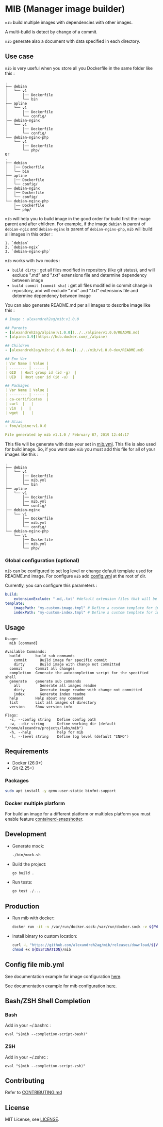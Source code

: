 # MIB (Manager image builder)

`mib` build multiple images with dependencies with other images.

A multi-build is detect by change of a commit.

`mib` generate also a document with data specified in each directory.

## Use case

`mib` is very useful when you store all you Dockerfile in the same folder like this :
```
.
├── debian
│   └── v1
│       │── Dockerfile
│       └── bin
├── apline
│   └── v1
│       │── Dockerfile
│       └── config/
│── debian-nginx
│   └── v1
│       │── Dockerfile
│       └── config/
└── debian-nginx-php
    └── v1
        │── Dockerfile      
        └── php/
Or
.
├── debian
│   │── Dockerfile
│   └── bin
├── apline
│   │── Dockerfile
│   └── config/
│── debian-nginx
│   │── Dockerfile
│   └── config/
└── debian-nginx-php
    │── Dockerfile      
    └── php/
```

`mib` will help you to build image in the good order for build first the image parent and after children.
For example, if the image `debian` is parent of `debian-ngix` and `debian-nginx` is parent of `debian-nginx-php`,
`mib` will build all images in this order :

    1. `debian`
    2. `debian-ngix`
    3. `debian-nginx-php`

`mib` works with two modes :
* `build dirty` : get all files modified in repository (like git status), and will exclude ".md" and ".txt" extensions file and determine dependency between image
* `build commit [commit sha]` : get all files modified in commit change in repository, and will exclude ".md" and ".txt" extensions file and determine dependency between image

You can also generate README.md per all images to describe image like this :

```yaml
# Image : alexandreh2ag/mib:v1.0.0

## Parents
- [alexandreh2ag/alpine:v1.0.0](../../alpine/v1.0.0/README.md)
- [alpine:3.9](https://hub.docker.com/_/alpine)

## Children
- [alexandreh2ag/mib:v1.0.0-dev](../../mib/v1.0.0-dev/README.md)

## Env Var
| Var Name | Value |
| -------- | ----- |
| GID  | Host group id (id -g)  |
| UID  | Host user id (id -u)  |

## Packages
| Var Name | Value |
| -------- | ----- |
| ca-certificates  |
| curl  |   |
| vim  |   |
| wget  |   |

## Alias
- foo/alpine:v1.0.0

File generated by mib v1.1.0 / February 07, 2019 12:44:17

```

This file will be generate with data your set in [mib.yml](doc/examples/mib.yml). This file is also used for build image.
So, if you want use `mib` you must add this file for all of your images like this :

```
.
├── debian
│   └── v1
│       │── Dockerfile
│       │── mib.yml
│       └── bin
├── apline
│   └── v1
│       │── Dockerfile
│       │── mib.yml
│       └── config/
│── debian-nginx
│   └── v1
│       │── Dockerfile
│       │── mib.yml
│       └── config/
└── debian-nginx-php
    └── v1
        │── Dockerfile
        │── mib.yml   
        └── php/
```
### Global configuration (optional)

`mib` can be configured to set log level or change default template used for README.md image.
For configure `mib` add [config.yml](doc/examples/config.yml) at the root of dir.

Currently, you can configure this parameters :

```yaml
build:
    extensionExclude: ".md,.txt" #default extension files that will be exclude when run `build` or `generate`
template:
    imagePath: "my-custom-image.tmpl" # Define a custom template for image
    indexPath: "my-custom-index.tmpl" # Define a custom template for index
```

## Usage

```help
Usage:
  mib [command]

Available Commands:
  build       build sub commands
    commit      Build image for specific commit
    dirty       Build image with change not committed
  commit      Commit all changes
  completion  Generate the autocompletion script for the specified shell
  generate    generate sub commands
    all         Generate all images readme
    dirty       Generate image readme with change not committed
    index       Generate index readme
  help        Help about any command
  list        List all images of directory
  version     Show version info

Flags:
  -c, --config string   Define config path
  -w, --dir string      Define working dir (default "/home/alexandre/projects/labs/mib")
  -h, --help            help for mib
  -l, --level string    Define log level (default "INFO")
```

## Requirements

* Docker (26.0+)
* Git (2.25+)

### Packages 

```bash
sudo apt install -y qemu-user-static binfmt-support
```

### Docker multiple platform

For build an image for a different platform or multiples platform you must enable feature [containerd-snapshotter](https://docs.docker.com/storage/containerd/).

## Development

* Generate mock:

  ```bash
  ./bin/mock.sh
  ```

* Build the project:

  ```bash
  go build .
  ```

* Run tests:

  ```bash
  go test ./...
  ```

## Production

* Run mib with docker:

  ```bash
  docker run -it -v /var/run/docker.sock:/var/run/docker.sock -v ${PWD}:/build alexandreh2ag/mib:${VERSION} mib --help
  ```

* Install binary to custom location:

  ```bash
  curl -L "https://github.com/alexandreh2ag/mib/releases/download/${VERSION}/mib_$(uname -s)_$(uname -m)" -o ${DESTINATION}/mib
  chmod +x ${DESTINATION}/mib
  ```

## Config file mib.yml

See documentation example for image configuration [here](doc/examples/mib.yml).

See documentation example for mib configuration [here](doc/examples/config.yml).

## Bash/ZSH Shell Completion

### Bash

Add in your ~/.bashrc :
```
eval "$(mib --completion-script-bash)"
```

### ZSH

Add in your ~/.zshrc :
```
eval "$(mib --completion-script-zsh)"
```

## Contributing

Refer to [CONTRIBUTING.md](CONTRIBUTING.md)

## License

MIT License, see [LICENSE](LICENSE.md).
